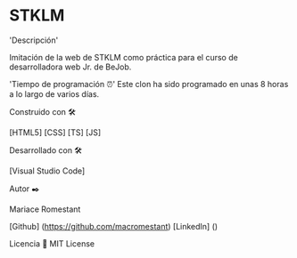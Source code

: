 # STKLM

'Descripción'

Imitación de la web de STKLM como práctica para el curso de desarrolladora web Jr. de BeJob.

'Tiempo de programación ⏰'
Este clon ha sido programado en unas 8 horas a lo largo de varios días.

Construido con 🛠️

[HTML5]
[CSS]
[TS]
[JS]

Desarrollado con 🛠️

[Visual Studio Code]

Autor ✒️

Mariace Romestant

[Github] (https://github.com/macromestant)
[LinkedIn] ()

Licencia 📄
MIT License
